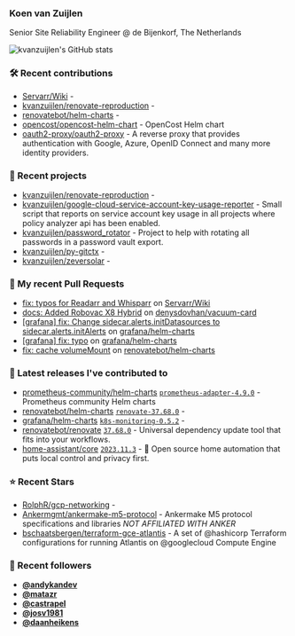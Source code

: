 ### Koen van Zuijlen

Senior Site Reliability Engineer @ de Bijenkorf, The Netherlands

![kvanzuijlen's GitHub stats](https://github-readme-stats.vercel.app/api?username=kvanzuijlen&show=reviews,discussions_started,discussions_answered,prs_merged,prs_merged_percentage&show_icons=true&theme=dark&cache_seconds=86400)

### 🛠️ Recent contributions

- [Servarr/Wiki](https://github.com/Servarr/Wiki) - 
- [kvanzuijlen/renovate-reproduction](https://github.com/kvanzuijlen/renovate-reproduction) - 
- [renovatebot/helm-charts](https://github.com/renovatebot/helm-charts) - 
- [opencost/opencost-helm-chart](https://github.com/opencost/opencost-helm-chart) - OpenCost Helm chart 
- [oauth2-proxy/oauth2-proxy](https://github.com/oauth2-proxy/oauth2-proxy) - A reverse proxy that provides authentication with Google, Azure, OpenID Connect and many more identity providers.

### 🌱 Recent projects

- [kvanzuijlen/renovate-reproduction](https://github.com/kvanzuijlen/renovate-reproduction) - 
- [kvanzuijlen/google-cloud-service-account-key-usage-reporter](https://github.com/kvanzuijlen/google-cloud-service-account-key-usage-reporter) - Small script that reports on service account key usage in all projects where policy analyzer api has been enabled.
- [kvanzuijlen/password_rotator](https://github.com/kvanzuijlen/password_rotator) - Project to help with rotating all passwords in a password vault export.
- [kvanzuijlen/py-gitctx](https://github.com/kvanzuijlen/py-gitctx) - 
- [kvanzuijlen/zeversolar](https://github.com/kvanzuijlen/zeversolar) - 

### 🚧 My recent Pull Requests

- [fix: typos for Readarr and Whisparr](https://github.com/Servarr/Wiki/pull/277) on [Servarr/Wiki](https://github.com/Servarr/Wiki)
- [docs: Added Robovac X8 Hybrid](https://github.com/denysdovhan/vacuum-card/pull/642) on [denysdovhan/vacuum-card](https://github.com/denysdovhan/vacuum-card)
- [[grafana] fix: Change sidecar.alerts.initDatasources to sidecar.alerts.initAlerts](https://github.com/grafana/helm-charts/pull/2789) on [grafana/helm-charts](https://github.com/grafana/helm-charts)
- [[grafana] fix: typo](https://github.com/grafana/helm-charts/pull/2788) on [grafana/helm-charts](https://github.com/grafana/helm-charts)
- [fix:  cache volumeMount](https://github.com/renovatebot/helm-charts/pull/673) on [renovatebot/helm-charts](https://github.com/renovatebot/helm-charts)

### 🚀 Latest releases I've contributed to

- [prometheus-community/helm-charts](https://github.com/prometheus-community/helm-charts) [`prometheus-adapter-4.9.0`](https://github.com/prometheus-community/helm-charts/releases/tag/prometheus-adapter-4.9.0) - Prometheus community Helm charts
- [renovatebot/helm-charts](https://github.com/renovatebot/helm-charts) [`renovate-37.68.0`](https://github.com/renovatebot/helm-charts/releases/tag/renovate-37.68.0) - 
- [grafana/helm-charts](https://github.com/grafana/helm-charts) [`k8s-monitoring-0.5.2`](https://github.com/grafana/helm-charts/releases/tag/k8s-monitoring-0.5.2) - 
- [renovatebot/renovate](https://github.com/renovatebot/renovate) [`37.68.0`](https://github.com/renovatebot/renovate/releases/tag/37.68.0) - Universal dependency update tool that fits into your workflows.
- [home-assistant/core](https://github.com/home-assistant/core) [`2023.11.3`](https://github.com/home-assistant/core/releases/tag/2023.11.3) - :house_with_garden: Open source home automation that puts local control and privacy first.

### ⭐ Recent Stars

- [RolphR/gcp-networking](https://github.com/RolphR/gcp-networking) - 
- [Ankermgmt/ankermake-m5-protocol](https://github.com/Ankermgmt/ankermake-m5-protocol) - Ankermake M5 protocol specifications and libraries *NOT AFFILIATED WITH ANKER*
- [bschaatsbergen/terraform-gce-atlantis](https://github.com/bschaatsbergen/terraform-gce-atlantis) - A set of @hashicorp Terraform configurations for running Atlantis on @googlecloud Compute Engine

### 👀 Recent followers

- [**@andykandev**](https://github.com/andykandev)
- [**@matazr**](https://github.com/matazr)
- [**@castrapel**](https://github.com/castrapel)
- [**@josv1981**](https://github.com/josv1981)
- [**@daanheikens**](https://github.com/daanheikens)
